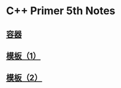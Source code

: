 # C++ Primer 5th Notes

## [容器](cpp_primer_5th/container.md)

## [模板（1）](cpp_primer_5th/template1.md)

## [模板（2）](cpp_primer_5th/template2.md)